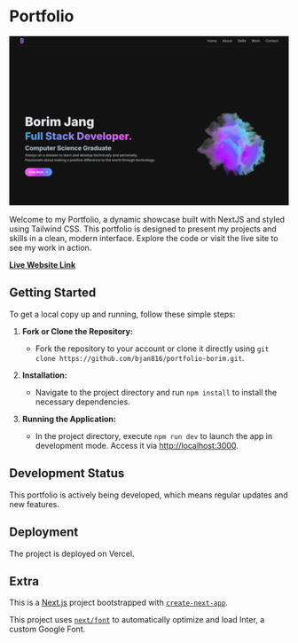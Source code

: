 # Portfolio

![Portfolio Screenshot](./public/images/projects/Portfolio.png)

Welcome to my Portfolio, a dynamic showcase built with NextJS and styled using Tailwind CSS. This portfolio is designed to present my projects and skills in a clean, modern interface. Explore the code or visit the live site to see my work in action.

[**Live Website Link**](https://portfolio-borim.vercel.app/)

## Getting Started

To get a local copy up and running, follow these simple steps:

1. **Fork or Clone the Repository:**
   - Fork the repository to your account or clone it directly using `git clone https://github.com/bjan816/portfolio-borim.git`.

2. **Installation:**
   - Navigate to the project directory and run `npm install` to install the necessary dependencies.

3. **Running the Application:**
   - In the project directory, execute `npm run dev` to launch the app in development mode. Access it via [http://localhost:3000](http://localhost:3000).

## Development Status

This portfolio is actively being developed, which means regular updates and new features. 

## Deployment

The project is deployed on Vercel.

## Extra

This is a [Next.js](https://nextjs.org/) project bootstrapped with [`create-next-app`](https://github.com/vercel/next.js/tree/canary/packages/create-next-app).

This project uses [`next/font`](https://nextjs.org/docs/basic-features/font-optimization) to automatically optimize and load Inter, a custom Google Font.

